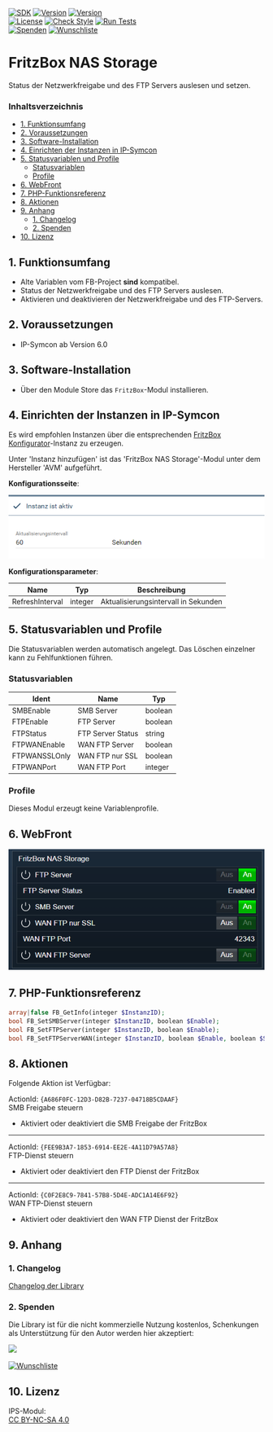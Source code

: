 [![SDK](https://img.shields.io/badge/Symcon-PHPModul-red.svg)](https://www.symcon.de/service/dokumentation/entwicklerbereich/sdk-tools/sdk-php/)
[![Version](https://img.shields.io/badge/Modul%20version-0.80-blue.svg)]()
[![Version](https://img.shields.io/badge/Symcon%20Version-6.0%20%3E-green.svg)](https://community.symcon.de/t/ip-symcon-6-0-testing/44478)  
[![License](https://img.shields.io/badge/License-CC%20BY--NC--SA%204.0-green.svg)](https://creativecommons.org/licenses/by-nc-sa/4.0/)
[![Check Style](https://github.com/Nall-chan/FritzBox/workflows/Check%20Style/badge.svg)](https://github.com/Nall-chan/FritzBox/actions) [![Run Tests](https://github.com/Nall-chan/FritzBox/workflows/Run%20Tests/badge.svg)](https://github.com/Nall-chan/FritzBox/actions)  
[![Spenden](https://www.paypalobjects.com/de_DE/DE/i/btn/btn_donate_SM.gif)](#2-spenden)
[![Wunschliste](https://img.shields.io/badge/Wunschliste-Amazon-ff69fb.svg)](#2-spenden)  

# FritzBox NAS Storage <!-- omit in toc -->
Status der Netzwerkfreigabe und des FTP Servers auslesen und setzen.  

### Inhaltsverzeichnis <!-- omit in toc -->

- [1. Funktionsumfang](#1-funktionsumfang)
- [2. Voraussetzungen](#2-voraussetzungen)
- [3. Software-Installation](#3-software-installation)
- [4. Einrichten der Instanzen in IP-Symcon](#4-einrichten-der-instanzen-in-ip-symcon)
- [5. Statusvariablen und Profile](#5-statusvariablen-und-profile)
  - [Statusvariablen](#statusvariablen)
  - [Profile](#profile)
- [6. WebFront](#6-webfront)
- [7. PHP-Funktionsreferenz](#7-php-funktionsreferenz)
- [8. Aktionen](#8-aktionen)
- [9. Anhang](#9-anhang)
  - [1. Changelog](#1-changelog)
  - [2. Spenden](#2-spenden)
- [10. Lizenz](#10-lizenz)

## 1. Funktionsumfang

* Alte Variablen vom FB-Project **sind** kompatibel.
* Status der Netzwerkfreigabe und des FTP Servers auslesen.  
* Aktivieren und deaktivieren der Netzwerkfreigabe und des FTP-Servers.  

## 2. Voraussetzungen

- IP-Symcon ab Version 6.0

## 3. Software-Installation

* Über den Module Store das `FritzBox`-Modul installieren.

## 4. Einrichten der Instanzen in IP-Symcon

 Es wird empfohlen Instanzen über die entsprechenden [FritzBox Konfigurator](../FritzBox%20Configurator/README.md)-Instanz zu erzeugen.  
 
 Unter 'Instanz hinzufügen' ist das 'FritzBox NAS Storage'-Modul unter dem Hersteller 'AVM' aufgeführt.

__Konfigurationsseite__:

![Config](imgs/config.png)  

__Konfigurationsparameter__:  

| Name            | Typ     | Beschreibung                         |
| --------------- | ------- | ------------------------------------ |
| RefreshInterval | integer | Aktualisierungsintervall in Sekunden |


## 5. Statusvariablen und Profile

Die Statusvariablen werden automatisch angelegt. Das Löschen einzelner kann zu Fehlfunktionen führen.

### Statusvariablen

| Ident         | Name              | Typ     |
| ------------- | ----------------- | ------- |
| SMBEnable     | SMB Server        | boolean |
| FTPEnable     | FTP Server        | boolean |
| FTPStatus     | FTP Server Status | string  |
| FTPWANEnable  | WAN FTP Server    | boolean |
| FTPWANSSLOnly | WAN FTP nur SSL   | boolean |
| FTPWANPort    | WAN FTP Port      | integer |


### Profile

Dieses Modul erzeugt keine Variablenprofile.  

## 6. WebFront

![WebFront](imgs/webfront.png)  

## 7. PHP-Funktionsreferenz

```php
array|false FB_GetInfo(integer $InstanzID);
bool FB_SetSMBServer(integer $InstanzID, boolean $Enable);
bool FB_SetFTPServer(integer $InstanzID, boolean $Enable);
bool FB_SetFTPServerWAN(integer $InstanzID, boolean $Enable, boolean $SSLOnly);
```

## 8. Aktionen

Folgende Aktion ist Verfügbar:

ActionId: `{A686F0FC-12D3-D82B-7237-04718B5CDAAF}`  
SMB Freigabe steuern  
- Aktiviert oder deaktiviert die SMB Freigabe der FritzBox 

---  

ActionId: `{FEE9B3A7-1853-6914-EE2E-4A11D79A57A8}`  
FTP-Dienst steuern  
- Aktiviert oder deaktiviert den FTP Dienst der FritzBox  

---  

ActionId: `{C0F2E8C9-7841-57B8-5D4E-ADC1A14E6F92}`  
WAN FTP-Dienst steuern  
- Aktiviert oder deaktiviert den WAN FTP Dienst der FritzBox  

## 9. Anhang

### 1. Changelog

[Changelog der Library](../README.md#changelog)

### 2. Spenden

  Die Library ist für die nicht kommerzielle Nutzung kostenlos, Schenkungen als Unterstützung für den Autor werden hier akzeptiert:  

<a href="https://www.paypal.com/donate?hosted_button_id=G2SLW2MEMQZH2" target="_blank"><img src="https://www.paypalobjects.com/de_DE/DE/i/btn/btn_donate_LG.gif" border="0" /></a>  

[![Wunschliste](https://img.shields.io/badge/Wunschliste-Amazon-ff69fb.svg)](https://www.amazon.de/hz/wishlist/ls/YU4AI9AQT9F?ref_=wl_share) 

## 10. Lizenz

  IPS-Modul:  
  [CC BY-NC-SA 4.0](https://creativecommons.org/licenses/by-nc-sa/4.0/)  

